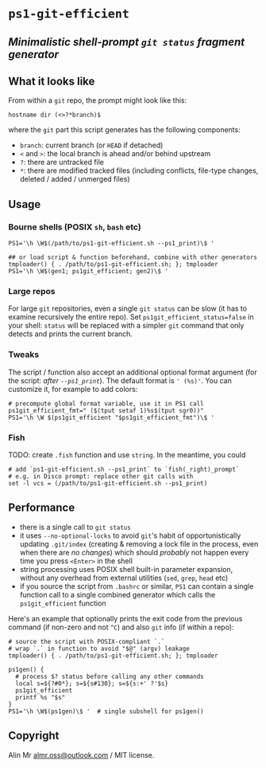 # `ps1-git-efficient`

## _Minimalistic shell-prompt `git status` fragment generator_

## What it looks like

From within a `git` repo, the prompt might look like this:
```
hostname dir (<>?*branch)$
```

where the `git` part this script generates has the following components:
* `branch`: current branch (or `HEAD` if detached)
* `<` and `>`: the local branch is ahead and/or behind upstream
* `?`: there are untracked file
* `*`: there are modified tracked files (including conflicts, file-type changes, deleted / added / unmerged files)

## Usage

### Bourne shells (POSIX `sh`, `bash` etc)

```shell
PS1='\h \W$(/path/to/ps1-git-efficient.sh --ps1_print)\$ '

## or load script & function beforehand, combine with other generators
tmploader() { . /path/to/ps1-git-efficient.sh; }; tmploader
PS1='\h \W$(gen1; ps1git_efficient; gen2)\$ '
```

### Large repos

For large `git` repositories, even a single `git status` can be slow (it has to examine recursively the entire repo). Set `ps1git_efficient_status=false` in your shell: `status` will be replaced with a simpler `git` command that only detects and prints the current branch.

### Tweaks

The script / function also accept an additional optional format argument (for the script: *after `--ps1_print`*). The default format is `' (%s)'`. You can customize it, for example to add colors:
```shell
# precompute global format variable, use it in PS1 call
ps1git_efficient_fmt=" ($(tput setaf 1)%s$(tput sgr0))"
PS1='\h \W $(ps1git_efficient "$ps1git_efficient_fmt")\$ '
```

### Fish

TODO: create `.fish` function and use `string`. In the meantime, you could

```fish
# add `ps1-git-efficient.sh --ps1_print` to `fish(_right)_prompt`
# e.g. in Disco prompt: replace other git calls with
set -l vcs = (/path/to/ps1-git-efficient.sh --ps1_print)
```

## Performance

* there is a single call to `git status`
* it uses `--no-optional-locks` to avoid `git`'s habit of opportunistically updating `.git/index` (creating &amp; removing a lock file in the process, even when there are *no changes*) which should *probably* not happen every time you press `<Enter>` in the shell
* string processing uses POSIX shell built-in parameter expansion, without any overhead from external utilities (`sed`, `grep`, `head` etc)
* if you source the script from `.bashrc` or similar, `PS1` can contain a single function call to a single combined generator which calls the `ps1git_efficient` function

Here's an example that optionally prints the exit code from the previous command (if non-zero and not `^C`) and also `git` info (if within a repo):
```shell
# source the script with POSIX-compliant `.`
# wrap `.` in function to avoid "$@" (argv) leakage
tmploader() { . /path/to/ps1-git-efficient.sh; }; tmploader

ps1gen() {
  # process $? status before calling any other commands
  local s=${?#0*}; s=${s#130}; s=${s:+' ?'$s}
  ps1git_efficient
  printf %s "$s"
}
PS1='\h \W$(ps1gen)\$ '  # single subshell for ps1gen()
```

## Copyright

Alin Mr <almr.oss@outlook.com> / MIT license.
